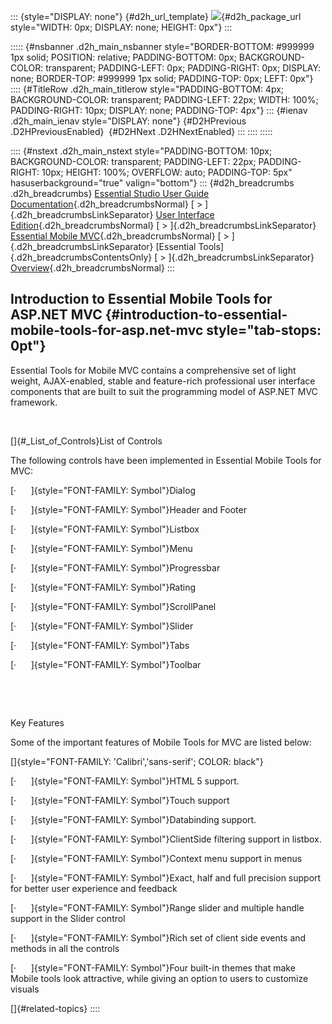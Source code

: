 ::: {style="DISPLAY: none"}
[](ms-xhelp:///?Id=d2h_url_template){#d2h_url_template} ![](!package_url!){#d2h_package_url style="WIDTH: 0px; DISPLAY: none; HEIGHT: 0px"}
:::

::::: {#nsbanner .d2h_main_nsbanner style="BORDER-BOTTOM: #999999 1px solid; POSITION: relative; PADDING-BOTTOM: 0px; BACKGROUND-COLOR: transparent; PADDING-LEFT: 0px; PADDING-RIGHT: 0px; DISPLAY: none; BORDER-TOP: #999999 1px solid; PADDING-TOP: 0px; LEFT: 0px"}
:::: {#TitleRow .d2h_main_titlerow style="PADDING-BOTTOM: 4px; BACKGROUND-COLOR: transparent; PADDING-LEFT: 22px; WIDTH: 100%; PADDING-RIGHT: 10px; DISPLAY: none; PADDING-TOP: 4px"}
::: {#ienav .d2h_main_ienav style="DISPLAY: none"}
[](ms-xhelp:///?Id=2bbb4710-ed84-4c5d-acd5-d4656cc35949){#D2HPrevious .D2HPreviousEnabled}  [](ms-xhelp:///?Id=e66d98b7-b864-4bfb-9728-fb8d4f49a138){#D2HNext .D2HNextEnabled}
:::
::::
:::::

:::: {#nstext .d2h_main_nstext style="PADDING-BOTTOM: 10px; BACKGROUND-COLOR: transparent; PADDING-LEFT: 22px; PADDING-RIGHT: 10px; HEIGHT: 100%; OVERFLOW: auto; PADDING-TOP: 5px" hasuserbackground="true" valign="bottom"}
::: {#d2h_breadcrumbs .d2h_breadcrumbs}
[Essential Studio User Guide Documentation](ms-xhelp:///?Id=12457748-09e3-4d74-a240-8e049cedf030){.d2h_breadcrumbsNormal} [ \> ]{.d2h_breadcrumbsLinkSeparator} [User Interface Edition](ms-xhelp:///?Id=c29296b7-531c-413b-a0ec-488ca1f7f669){.d2h_breadcrumbsNormal} [ \> ]{.d2h_breadcrumbsLinkSeparator} [Essential Mobile MVC](ms-xhelp:///?Id=74df42e3-5434-4590-9be6-3ae2f911cbbc){.d2h_breadcrumbsNormal} [ \> ]{.d2h_breadcrumbsLinkSeparator} [Essential Tools]{.d2h_breadcrumbsContentsOnly} [ \> ]{.d2h_breadcrumbsLinkSeparator} [Overview](ms-xhelp:///?Id=2bbb4710-ed84-4c5d-acd5-d4656cc35949){.d2h_breadcrumbsNormal}
:::

## Introduction to Essential Mobile Tools for ASP.NET MVC {#introduction-to-essential-mobile-tools-for-asp.net-mvc style="tab-stops: 0pt"}

Essential Tools for Mobile MVC contains a comprehensive set of light weight, AJAX-enabled, stable and feature-rich professional user interface components that are built to suit the programming model of ASP.NET MVC framework.

 

[]{#_List_of_Controls}List of Controls

The following controls have been implemented in Essential Mobile Tools for MVC:

[·      ]{style="FONT-FAMILY: Symbol"}Dialog

[·      ]{style="FONT-FAMILY: Symbol"}Header and Footer

[·      ]{style="FONT-FAMILY: Symbol"}Listbox

[·      ]{style="FONT-FAMILY: Symbol"}Menu

[·      ]{style="FONT-FAMILY: Symbol"}Progressbar

[·      ]{style="FONT-FAMILY: Symbol"}Rating

[·      ]{style="FONT-FAMILY: Symbol"}ScrollPanel

[·      ]{style="FONT-FAMILY: Symbol"}Slider

[·      ]{style="FONT-FAMILY: Symbol"}Tabs

[·      ]{style="FONT-FAMILY: Symbol"}Toolbar

 

 

Key Features

Some of the important features of Mobile Tools for MVC are listed below:

[]{style="FONT-FAMILY: 'Calibri','sans-serif'; COLOR: black"} 

[·      ]{style="FONT-FAMILY: Symbol"}HTML 5 support.

[·      ]{style="FONT-FAMILY: Symbol"}Touch support

[·      ]{style="FONT-FAMILY: Symbol"}Databinding support.

[·      ]{style="FONT-FAMILY: Symbol"}ClientSide filtering support in listbox.

[·      ]{style="FONT-FAMILY: Symbol"}Context menu support in menus

[·      ]{style="FONT-FAMILY: Symbol"}Exact, half and full precision support for better user experience and feedback

[·      ]{style="FONT-FAMILY: Symbol"}Range slider and multiple handle support in the Slider control

[·      ]{style="FONT-FAMILY: Symbol"}Rich set of client side events and methods in all the controls

[·      ]{style="FONT-FAMILY: Symbol"}Four built-in themes that make Mobile tools look attractive, while giving an option to users to customize visuals

[]{#related-topics}
::::
